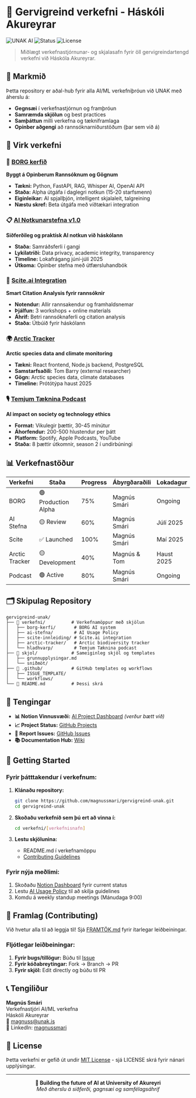 # 🧠 Gervigreind verkefni - Háskóli Akureyrar

![UNAK AI](https://img.shields.io/badge/UNAK-AI%20Projects-2E8B57)
![Status](https://img.shields.io/badge/Status-Active%20Development-brightgreen)
![License](https://img.shields.io/badge/License-MIT-blue)

> Miðlægt verkefnastjórnunar- og skjalasafn fyrir öll gervigreindartengd verkefni við Háskóla Akureyrar.

## 🎯 Markmið

Þetta repository er aðal-hub fyrir alla AI/ML verkefniþróun við UNAK með áherslu á:

- **Gegnsæi** í verkefnastjórnun og framþróun
- **Samræmda skjölun** og best practices
- **Samþáttun** milli verkefna og tækniframlaga
- **Opinber aðgengi** að rannsóknarniðurstöðum (þar sem við á)

## 🚀 Virk verkefni

### 🤖 [BORG kerfið](./verkefni/borg-kerfi/)
**Byggt á Opinberum Rannsóknum og Gögnum**
- **Tækni:** Python, FastAPI, RAG, Whisper AI, OpenAI API
- **Staða:** Alpha útgáfa í daglegri notkun (15-20 starfsmenn)
- **Eiginleikar:** AI spjallþjón, intelligent skjalaleit, talgreining
- **Næstu skref:** Beta útgáfa með víðtækari integration

### 📋 [AI Notkunarstefna v1.0](./verkefni/ai-stefna/)
**Siðferðileg og praktísk AI notkun við háskólann**
- **Staða:** Samráðsferli í gangi
- **Lykilatriði:** Data privacy, academic integrity, transparency
- **Timeline:** Lokafrágang júní-júlí 2025
- **Útkoma:** Opinber stefna með útfærsluhandbók

### 🔬 [Scite.ai Integration](./verkefni/scite-innleiding/)
**Smart Citation Analysis fyrir rannsóknir**
- **Notendur:** Allir rannsakendur og framhaldsnemar
- **Þjálfun:** 3 workshops + online materials
- **Áhrif:** Betri rannsóknaferli og citation analysis
- **Staða:** Útbúið fyrir háskólann

### 🌍 [Arctic Tracker](./verkefni/arctic-tracker/)
**Arctic species data and climate monitoring**
- **Tækni:** React frontend, Node.js backend, PostgreSQL
- **Samstarfsaðili:** Tom Barry (external researcher)
- **Gögn:** Arctic species data, climate databases
- **Timeline:** Prótótýpa haust 2025

### 🎙️ [Temjum Tæknina Podcast](./verkefni/hladhvarp/)
**AI impact on society og technology ethics**
- **Format:** Vikulegir þættir, 30-45 mínútur
- **Áhorfendur:** 200-500 hlustendur per þátt
- **Platform:** Spotify, Apple Podcasts, YouTube
- **Staða:** 8 þættir útkomnir, season 2 í undirbúningi

## 📊 Verkefnastöður

| Verkefni | Staða | Progress | Ábyrgðaraðili | Lokadagur |
|----------|-------|----------|---------------|-----------|
| BORG | 🟢 Production Alpha | 75% | Magnús Smári | Ongoing |
| AI Stefna | 🟡 Review | 60% | Magnús Smári | Júlí 2025 |
| Scite | ✅ Launched | 100% | Magnús Smári | Maí 2025 |
| Arctic Tracker | 🟡 Development | 40% | Magnús & Tom | Haust 2025 |
| Podcast | 🟢 Active | 80% | Magnús Smári | Ongoing |

## 🗂️ Skipulag Repository

```
gervigreind-unak/
├── 📁 verkefni/          # Verkefnamöppur með skjölun
│   ├── borg-kerfi/       # BORG AI system
│   ├── ai-stefna/        # AI Usage Policy
│   ├── scite-innleiding/ # Scite.ai integration
│   ├── arctic-tracker/   # Arctic biodiversity tracker
│   └── hladhvarp/        # Temjum Tæknina podcast
├── 📁 skjol/             # Sameiginleg skjöl og templates
│   ├── grunnupplysingar.md
│   └── sniðmöt/
├── 📁 .github/           # GitHub templates og workflows
│   ├── ISSUE_TEMPLATE/
│   └── workflows/
└── 📄 README.md          # Þessi skrá
```

## 🔗 Tengingar

- **📊 Notion Vinnusvæði:** [AI Project Dashboard](https://notion.so/unak-ai) *(verður bætt við)*
- **📈 Project Status:** [GitHub Projects](https://github.com/magnussmari/gervigreind-unak/projects)
- **🐛 Report Issues:** [GitHub Issues](https://github.com/magnussmari/gervigreind-unak/issues)
- **📚 Documentation Hub:** [Wiki](https://github.com/magnussmari/gervigreind-unak/wiki)

## 🚀 Getting Started

### Fyrir þátttakendur í verkefnum:

1. **Klánaðu repository:**
   ```bash
   git clone https://github.com/magnussmari/gervigreind-unak.git
   cd gervigreind-unak
   ```

2. **Skoðaðu verkefnið sem þú ert að vinna í:**
   ```bash
   cd verkefni/[verkefnisnafn]
   ```

3. **Lestu skjölunina:**
   - README.md í verkefnamöppu
   - [Contributing Guidelines](./FRAMTÖK.md)

### Fyrir nýja meðlimi:

1. Skoðaðu [Notion Dashboard](https://notion.so/unak-ai) fyrir current status
2. Lestu [AI Usage Policy](./verkefni/ai-stefna/) til að skilja guidelines
3. Komdu á weekly standup meetings (Mánudaga 9:00)

## 🤝 Framlag (Contributing)

Við hvetur alla til að leggja til! Sjá [FRAMTÖK.md](./FRAMTÖK.md) fyrir ítarlegar leiðbeiningar.

### Fljótlegar leiðbeiningar:

1. **Fyrir bugs/tillögur:** Búðu til [Issue](https://github.com/magnussmari/gervigreind-unak/issues/new)
2. **Fyrir kóðabreytingar:** Fork → Branch → PR
3. **Fyrir skjöl:** Edit directly og búðu til PR

## 📞 Tengiliður

**Magnús Smári**  
Verkefnastjóri AI/ML verkefna  
Háskóli Akureyrar  
📧 magnuss@unak.is  
🔗 LinkedIn: [magnussmari](https://linkedin.com/in/magnussmari)

## 📄 License

Þetta verkefni er gefið út undir [MIT License](LICENSE) - sjá LICENSE skrá fyrir nánari upplýsingar.

---

<div align="center">
  <strong>🎯 Building the future of AI at University of Akureyri</strong>
  <br>
  <em>Með áherslu á siðferði, gagnsæi og samfélagsáhrif</em>
</div>
